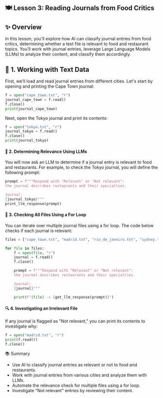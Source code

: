 ## 🍽️ Lesson 3: Reading Journals from Food Critics

## ✨ Overview
In this lesson, you'll explore how AI can classify journal entries from food critics, determining whether a text file is relevant to food and restaurant topics. You’ll work with journal entries, leverage Large Language Models (LLMs) to analyze their content, and classify them accordingly.

## 📝 1. Working with Text Data
First, we’ll load and read journal entries from different cities. Let's start by opening and printing the Cape Town journal:


```python
f = open("cape_town.txt", "r")
journal_cape_town = f.read()
f.close()
print(journal_cape_town)
```
Next, open the Tokyo journal and print its contents:

```python
f = open("tokyo.txt", "r")
journal_tokyo = f.read()
f.close()
print(journal_tokyo)
```

#### 🤖 2. Determining Relevance Using LLMs
You will now ask an LLM to determine if a journal entry is relevant to food and restaurants. For example, to check the Tokyo journal, you will define the following prompt:

```python
prompt = f"""Respond with "Relevant" or "Not relevant": 
the journal describes restaurants and their specialties. 

Journal:
{journal_tokyo}"""
print_llm_response(prompt)
```

#### 🔄 3. Checking All Files Using a For Loop
You can iterate over multiple journal files using a for loop. The code below checks if each journal is relevant:

```python
files = ["cape_town.txt", "madrid.txt", "rio_de_janeiro.txt", "sydney.txt", "tokyo.txt"]

for file in files:
    f = open(file, "r")
    journal = f.read()
    f.close()

    prompt = f"""Respond with "Relevant" or "Not relevant": 
    the journal describes restaurants and their specialties. 

    Journal:
    {journal}"""

    print(f"{file} -> {get_llm_response(prompt)}")
```

#### 🔍 4. Investigating an Irrelevant File
If any journal is flagged as "Not relevant," you can print its contents to investigate why:

```python
f = open("madrid.txt", "r")
print(f.read())
f.close()
```

📚 Summary
  - Use AI to classify journal entries as relevant or not to food and restaurants.
  - Work with journal entries from various cities and analyze them with LLMs.
  - Automate the relevance check for multiple files using a for loop.
  - Investigate "Not relevant" entries by reviewing their content.
